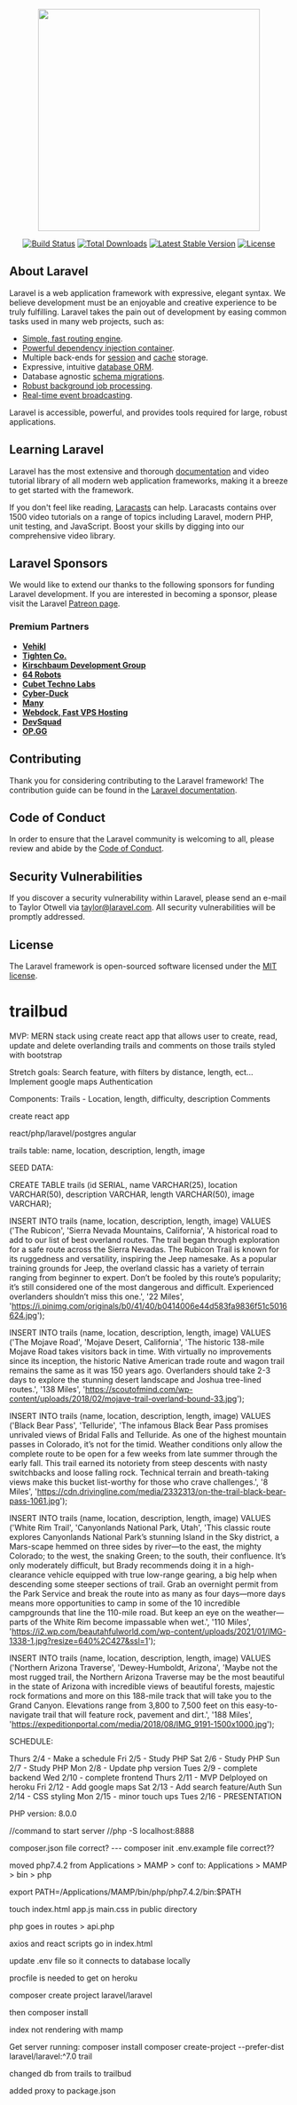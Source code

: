 <p align="center"><a href="https://laravel.com" target="_blank"><img src="https://raw.githubusercontent.com/laravel/art/master/logo-lockup/5%20SVG/2%20CMYK/1%20Full%20Color/laravel-logolockup-cmyk-red.svg" width="400"></a></p>

<p align="center">
<a href="https://travis-ci.org/laravel/framework"><img src="https://travis-ci.org/laravel/framework.svg" alt="Build Status"></a>
<a href="https://packagist.org/packages/laravel/framework"><img src="https://poser.pugx.org/laravel/framework/d/total.svg" alt="Total Downloads"></a>
<a href="https://packagist.org/packages/laravel/framework"><img src="https://poser.pugx.org/laravel/framework/v/stable.svg" alt="Latest Stable Version"></a>
<a href="https://packagist.org/packages/laravel/framework"><img src="https://poser.pugx.org/laravel/framework/license.svg" alt="License"></a>
</p>

## About Laravel

Laravel is a web application framework with expressive, elegant syntax. We believe development must be an enjoyable and creative experience to be truly fulfilling. Laravel takes the pain out of development by easing common tasks used in many web projects, such as:

- [Simple, fast routing engine](https://laravel.com/docs/routing).
- [Powerful dependency injection container](https://laravel.com/docs/container).
- Multiple back-ends for [session](https://laravel.com/docs/session) and [cache](https://laravel.com/docs/cache) storage.
- Expressive, intuitive [database ORM](https://laravel.com/docs/eloquent).
- Database agnostic [schema migrations](https://laravel.com/docs/migrations).
- [Robust background job processing](https://laravel.com/docs/queues).
- [Real-time event broadcasting](https://laravel.com/docs/broadcasting).

Laravel is accessible, powerful, and provides tools required for large, robust applications.

## Learning Laravel

Laravel has the most extensive and thorough [documentation](https://laravel.com/docs) and video tutorial library of all modern web application frameworks, making it a breeze to get started with the framework.

If you don't feel like reading, [Laracasts](https://laracasts.com) can help. Laracasts contains over 1500 video tutorials on a range of topics including Laravel, modern PHP, unit testing, and JavaScript. Boost your skills by digging into our comprehensive video library.

## Laravel Sponsors

We would like to extend our thanks to the following sponsors for funding Laravel development. If you are interested in becoming a sponsor, please visit the Laravel [Patreon page](https://patreon.com/taylorotwell).

### Premium Partners

- **[Vehikl](https://vehikl.com/)**
- **[Tighten Co.](https://tighten.co)**
- **[Kirschbaum Development Group](https://kirschbaumdevelopment.com)**
- **[64 Robots](https://64robots.com)**
- **[Cubet Techno Labs](https://cubettech.com)**
- **[Cyber-Duck](https://cyber-duck.co.uk)**
- **[Many](https://www.many.co.uk)**
- **[Webdock, Fast VPS Hosting](https://www.webdock.io/en)**
- **[DevSquad](https://devsquad.com)**
- **[OP.GG](https://op.gg)**

## Contributing

Thank you for considering contributing to the Laravel framework! The contribution guide can be found in the [Laravel documentation](https://laravel.com/docs/contributions).

## Code of Conduct

In order to ensure that the Laravel community is welcoming to all, please review and abide by the [Code of Conduct](https://laravel.com/docs/contributions#code-of-conduct).

## Security Vulnerabilities

If you discover a security vulnerability within Laravel, please send an e-mail to Taylor Otwell via [taylor@laravel.com](mailto:taylor@laravel.com). All security vulnerabilities will be promptly addressed.

## License

The Laravel framework is open-sourced software licensed under the [MIT license](https://opensource.org/licenses/MIT).


# trailbud

MVP:
MERN stack using create react app that allows user to create, read, update and delete overlanding trails and comments on those trails styled with bootstrap

Stretch goals:
Search feature, with filters by distance, length, ect...
Implement google maps
Authentication

Components:
Trails - Location, length, difficulty, description
Comments

create react app

react/php/laravel/postgres
angular

trails table:
name, location, description, length, image

SEED DATA:

CREATE TABLE trails (id SERIAL, name VARCHAR(25), location VARCHAR(50), description VARCHAR, length VARCHAR(50), image VARCHAR);

INSERT INTO trails (name, location, description, length, image) VALUES ('The Rubicon', 'Sierra Nevada Mountains, California', 'A historical road to add to our list of best overland routes. The trail began through exploration for a safe route across the Sierra Nevadas. The Rubicon Trail is known for its ruggedness and versatility, inspiring the Jeep namesake. As a popular training grounds for Jeep, the overland classic has a variety of terrain ranging from beginner to expert. Don’t be fooled by this route’s popularity; it’s still considered one of the most dangerous and difficult. Experienced overlanders shouldn’t miss this one.', '22 Miles', 'https://i.pinimg.com/originals/b0/41/40/b0414006e44d583fa9836f51c5016624.jpg');

INSERT INTO trails (name, location, description, length, image) VALUES ('The Mojave Road', 'Mojave Desert, California', 'The historic 138-mile Mojave Road takes visitors back in time. With virtually no improvements since its inception, the historic Native American trade route and wagon trail remains the same as it was 150 years ago. Overlanders should take 2-3 days to explore the stunning desert landscape and Joshua tree-lined routes.', '138 Miles', 'https://scoutofmind.com/wp-content/uploads/2018/02/mojave-trail-overland-bound-33.jpg');

INSERT INTO trails (name, location, description, length, image) VALUES ('Black Bear Pass', 'Telluride', 'The infamous Black Bear Pass promises unrivaled views of Bridal Falls and Telluride. As one of the highest mountain passes in Colorado, it’s not for the timid. Weather conditions only allow the complete route to be open for a few weeks from late summer through the early fall.  This trail earned its notoriety from steep descents with nasty switchbacks and loose falling rock. Technical terrain and breath-taking views make this bucket list-worthy for those who crave challenges.', '8 Miles', 'https://cdn.drivingline.com/media/2332313/on-the-trail-black-bear-pass-1061.jpg');

INSERT INTO trails (name, location, description, length, image) VALUES ('White Rim Trail', 'Canyonlands National Park, Utah', 'This classic route explores Canyonlands National Park’s stunning Island in the Sky district, a Mars-scape hemmed on three sides by river—to the east, the mighty Colorado; to the west, the snaking Green; to the south, their confluence. It’s only moderately difficult, but Brady recommends doing it in a high-clearance vehicle equipped with true low-range gearing, a big help when descending some steeper sections of trail. Grab an overnight permit from the Park Service and break the route into as many as four days—more days means more opportunities to camp in some of the 10 incredible campgrounds that line the 110-mile road. But keep an eye on the weather—parts of the White Rim become impassable when wet.', '110 Miles', 'https://i2.wp.com/beautahfulworld.com/wp-content/uploads/2021/01/IMG-1338-1.jpg?resize=640%2C427&ssl=1');

INSERT INTO trails (name, location, description, length, image) VALUES ('Northern Arizona Traverse', 'Dewey-Humboldt, Arizona', 'Maybe not the most rugged trail, the Northern Arizona Traverse may be the most beautiful in the state of Arizona with incredible views of beautiful forests, majestic rock formations and more on this 188-mile track that will take you to the Grand Canyon. Elevations range from 3,800 to 7,500 feet on this easy-to-navigate trail that will feature rock, pavement and dirt.', '188 Miles', 'https://expeditionportal.com/media/2018/08/IMG_9191-1500x1000.jpg');




SCHEDULE:

Thurs 2/4  - Make a schedule
Fri   2/5  - Study PHP
Sat   2/6  - Study PHP
Sun   2/7  - Study PHP
Mon   2/8  - Update php version
Tues  2/9  - complete backend
Wed   2/10 - complete frontend
Thurs 2/11 - MVP Delployed on heroku
Fri   2/12 - Add google maps
Sat   2/13 - Add search feature/Auth
Sun   2/14 - CSS styling
Mon   2/15 - minor touch ups
Tues  2/16 - PRESENTATION

PHP version: 8.0.0

//command to start server
//php -S localhost:8888





composer.json file correct? --- composer init
.env.example file correct??

moved php7.4.2 from Applications > MAMP > conf
to:  Applications > MAMP > bin > php

export PATH=/Applications/MAMP/bin/php/php7.4.2/bin:$PATH

touch index.html app.js main.css in public directory

php goes in routes > api.php

axios and react scripts go in index.html

update .env file so it connects to database locally

procfile is needed to get on heroku

composer create project laravel/laravel

then composer install

index not rendering with mamp

Get server running:
composer install
composer create-project --prefer-dist laravel/laravel:^7.0 trail


changed db from trails to trailbud

added proxy to package.json